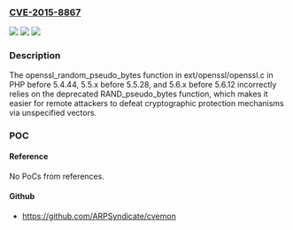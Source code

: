 ### [CVE-2015-8867](https://cve.mitre.org/cgi-bin/cvename.cgi?name=CVE-2015-8867)
![](https://img.shields.io/static/v1?label=Product&message=n%2Fa&color=blue)
![](https://img.shields.io/static/v1?label=Version&message=n%2Fa&color=blue)
![](https://img.shields.io/static/v1?label=Vulnerability&message=n%2Fa&color=brighgreen)

### Description

The openssl_random_pseudo_bytes function in ext/openssl/openssl.c in PHP before 5.4.44, 5.5.x before 5.5.28, and 5.6.x before 5.6.12 incorrectly relies on the deprecated RAND_pseudo_bytes function, which makes it easier for remote attackers to defeat cryptographic protection mechanisms via unspecified vectors.

### POC

#### Reference
No PoCs from references.

#### Github
- https://github.com/ARPSyndicate/cvemon

